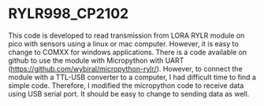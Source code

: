 # RYLR998_CP2102
This code is developed to read transmission from LORA RYLR module on pico with sensors using a linux or mac computer. However, it is easy to change to COMXX for windows applications. There is a code available on github to use the module with Micropython with UART (https://github.com/wybiral/micropython-rylr/). However, to connect the module with a TTL-USB converter to a computer, I had difficult time to find a simple code. Therefore, I modified the micropython code to receive data using USB serial port. It should be easy to change to sending data as well. 
